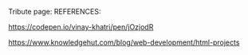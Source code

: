 Tribute page: 
REFERENCES: 

https://codepen.io/vinay-khatri/pen/jOzjodR

https://www.knowledgehut.com/blog/web-development/html-projects
